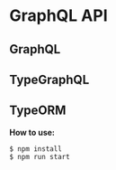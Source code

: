 # GraphQL API

## GraphQL

## TypeGraphQL

## TypeORM

**How to use:**

```
$ npm install
$ npm run start
```
